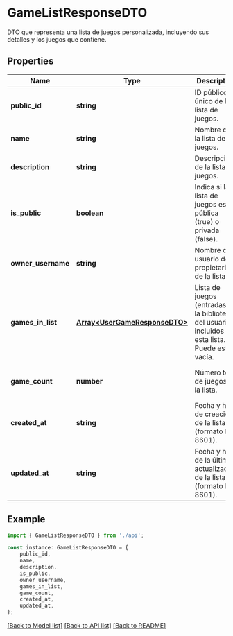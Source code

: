 # GameListResponseDTO

DTO que representa una lista de juegos personalizada, incluyendo sus detalles y los juegos que contiene.

## Properties

Name | Type | Description | Notes
------------ | ------------- | ------------- | -------------
**public_id** | **string** | ID público único de la lista de juegos. | [optional] [readonly] [default to undefined]
**name** | **string** | Nombre de la lista de juegos. | [optional] [default to undefined]
**description** | **string** | Descripción de la lista de juegos. | [optional] [default to undefined]
**is_public** | **boolean** | Indica si la lista de juegos es pública (true) o privada (false). | [optional] [default to undefined]
**owner_username** | **string** | Nombre de usuario del propietario de la lista. | [optional] [readonly] [default to undefined]
**games_in_list** | [**Array&lt;UserGameResponseDTO&gt;**](UserGameResponseDTO.md) | Lista de juegos (entradas de la biblioteca del usuario) incluidos en esta lista. Puede estar vacía. | [optional] [default to undefined]
**game_count** | **number** | Número total de juegos en la lista. | [optional] [readonly] [default to undefined]
**created_at** | **string** | Fecha y hora de creación de la lista (formato ISO 8601). | [optional] [readonly] [default to undefined]
**updated_at** | **string** | Fecha y hora de la última actualización de la lista (formato ISO 8601). | [optional] [readonly] [default to undefined]

## Example

```typescript
import { GameListResponseDTO } from './api';

const instance: GameListResponseDTO = {
    public_id,
    name,
    description,
    is_public,
    owner_username,
    games_in_list,
    game_count,
    created_at,
    updated_at,
};
```

[[Back to Model list]](../README.md#documentation-for-models) [[Back to API list]](../README.md#documentation-for-api-endpoints) [[Back to README]](../README.md)
